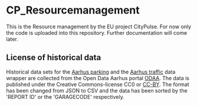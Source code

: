 CP_Resourcemanagement
=====================

This is the Resource management by the EU project CityPulse. For now only the code is uploaded into this repository. Further documentation will come later.

License of historical data
--------------------------

Historical data sets for the [Aarhus parking](http://www.odaa.dk/dataset/parkeringshuse-i-aarhus) and the [Aarhus traffic](http://www.odaa.dk/dataset/realtids-trafikdata) data wrapper are collected from the Open Data Aarhus portal [ODAA](http://http://www.odaa.dk). The data is published under the Creative Commons-license CC0 or [CC-BY](https://creativecommons.org/licenses/by/4.0/legalcode). The format has been changed from JSON to CSV and the data has been sorted by the 'REPORT ID' or the 'GARAGECODE' respectively.